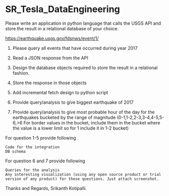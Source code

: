 # SR_Tesla_DataEngineering
Please write an application in python language that calls the USGS API and store the result in a relational database of your choice.

https://earthquake.usgs.gov/fdsnws/event/1/


1) Please query all events that have occurred during year 2017

2) Read a JSON response from the API

3) Design the database objects required to store the result in a relational fashion.

4) Store the response in those objects

5) Add incremental fetch design to python script

6) Provide query/analysis to give biggest earthquake of 2017

7) Provide query/analysis to give most probable hour of the day for the earthquakes bucketed by the range of magnitude (0-1,1-2,2-3,3-4,4-5,5-6,>6   For border values in the bucket, include them in the bucket where the value is a lower limit so for 1 include it in 1-2 bucket)

For question 1-5 provide following

    Code for the integration
    DB schema

For question 6 and 7 provide following

    Queries for the analysis
    Any interesting visualization (using any open source product or trial version of any product) for these questions. Just attach screenshot.


Thanks and Regards,
Srikanth Kotipalli.
